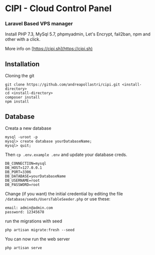 # CIPI - Cloud Control Panel
### Laravel Based VPS manager
Install PHP 7.3, MySql 5.7, phpmyadmin, Let's Encrypt, fail2ban, npm and other with a click.

More info on [https://cipi.sh](https://cipi.sh)

## Installation
Cloning the git
```
git clone https://github.com/andreapollastri/cipi.git <install-directory>
cd <install-directory>
composer install
npm install
```
## Database
Creata a new database
```
mysql -uroot -p
mysql> create database yourDatabaseName;
mysql> quit;
```

Then `cp .env.example .env` and update your database creds.
```
DB_CONNECTION=mysql
DB_HOST=127.0.0.1
DB_PORT=3306
DB_DATABASE=yourDatabaseName
DB_USERNAME=root
DB_PASSWORD=root
```

Change (if you want) the initial credential by editing the file `/database/seeds/UsersTableSeeder.php` or use these:

```
email: admin@admin.com
password: 12345678
```

run the migrations with seed
```
php artisan migrate:fresh --seed
```
You can now run the web server

```
php artisan serve
```
